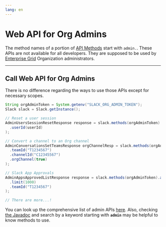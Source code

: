 ```yaml
---
lang: en
---
```


# Web API for Org Admins

The method names of a portion of [API Methods](https://api.slack.com/methods) start with `admin.`. These APIs are not available for all developers. They are supposed to be used by [Enterprise Grid](https://api.slack.com/enterprise/grid) Organization administrators. 

---
## Call Web API for Org Admins

There is no difference regarding the ways to use those APIs except for necessary scopes.

```java
String orgAdminToken = System.getenv("SLACK_ORG_ADMIN_TOKEN");
Slack slack = Slack.getInstance();

// Reset a user session
AdminUsersSessionResetResponse response = slack.methods(orgAdminToken).adminUsersSessionReset(r -> r
  .userId(userId)
);

// Convert a channel to an Org channel
AdminConversationsSetTeamsResponse orgChannelResp = slack.methods(orgAdminToken).adminConversationsSetTeams(r -> r
  .teamId("T1234567")
  .channelId("C12345567")
  .orgChannel(true)
);

// Slack App Approvals
AdminAppsApprovedListResponse response = slack.methods(orgAdminToken).adminAppsApprovedList(r -> r
  .limit(1000)
  .teamId("T1234567")
);

// There are more...!
```

You can look up the comprehensive list of admin APIs [here](https://api.slack.com/admins). Also, checking [the Javadoc](https://oss.sonatype.org/service/local/repositories/releases/archive/com/slack/api/slack-api-client/sdkLatestVersion/slack-api-client-sdkLatestVersion-javadoc.jar/!/com/slack/api/methods/MethodsClient.html) and search by a keyword starting with **`admin`** may be helpful to know methods to use.
